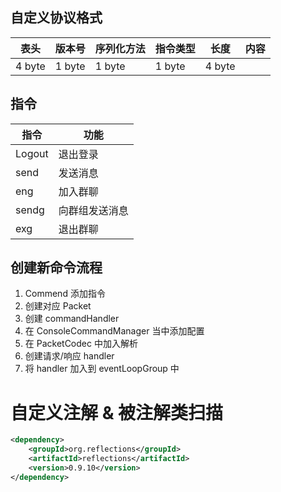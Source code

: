 ## 自定义协议格式

| 表头   | 版本号 | 序列化方法 | 指令类型 | 长度   | 内容 |
| ------ | ------ | ---------- | -------- | ------ | ---- |
| 4 byte | 1 byte | 1 byte     | 1 byte   | 4 byte |      |



## 指令

| 指令                      | 功能           |
| ------------------------- | -------------- |
| Logout                    | 退出登录       |
| send <username> <message> | 发送消息       |
| eng <groupname>           | 加入群聊       |
| sendg <groupname>         | 向群组发送消息 |
| exg <groupname>           | 退出群聊       |



## 创建新命令流程

1. Commend 添加指令
2. 创建对应 Packet
3. 创建 commandHandler
4. 在 ConsoleCommandManager 当中添加配置
5. 在 PacketCodec 中加入解析
6. 创建请求/响应 handler
7. 将 handler 加入到 eventLoopGroup 中



# 自定义注解 & 被注解类扫描

```Xml
<dependency>
    <groupId>org.reflections</groupId>
    <artifactId>reflections</artifactId>
    <version>0.9.10</version>
</dependency>
```

